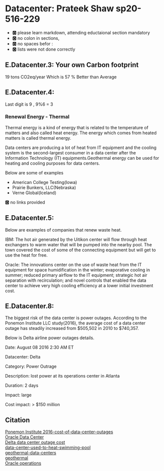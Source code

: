 # Datacenter: Prateek Shaw sp20-516-229

* :o2: please learn markdown, attending eductaional section mandatory
* :o2: no colon in sections, 
* :o2: no spaces befor :
* :o2: lists were not done correctly


## E.Datacenter.3: Your own Carbon footprint


19 tons CO2eq/year  Which is 57 % Better than Average

## E.Datacenter.4:

Last digit is 9 , 9%6 = 3

### Renewal Energy - Thermal 

Thermal energy is a kind of energy that is related to the temperature of matters and also called heat energy. The energy which comes from heated matters is called thermal energy.

Data centers are producing a lot of heat from IT equipment and the cooling system is the second-largest consumer in a data center after the Information Technology (IT) equipments.Geothermal energy can be used for heating and cooling purposes for data centers.

Below are some of examples  

* American College Testing(Iowa)    
* Prairie Bunkers, LLC(Nebraska)  
* Verne Global(Iceland)    

:o2: no links provided


## E.Datacenter.5:


Below are examples of companies that renew waste heat.

IBM: The hot air generated by the Uitikon center will flow through heat exchangers to warm water that will be pumped into the nearby pool. The town covered the cost of some of the connecting equipment but will get to use the heat for free.

Oracle: The innovations center on the use of waste heat from the IT equipment for space humidification in the winter; evaporative cooling in summer; reduced primary airflow to the IT equipment; strategic hot air separation with recirculation; and novel controls that enabled the data center to achieve very high cooling efficiency at a lower initial investment cost.

## E.Datacenter.8:

The biggest risk of the data center is power outages. According to the Ponemon Institute LLC study(2016), the average cost of a data center outage has steadily increased from $505,502 in 2010 to $740,357.

Below is Delta airline power outages details.

Date: August 08 2016 2:30 AM ET

Datacenter: Delta

Category: Power Outrage

Description: lost power at its operations center in Atlanta 

Duration: 2 days

Impact: large

Cost impact: > $150 million



## Citation 

[Ponemon Institute 2016-cost-of-data-center-outages](https://www.vertiv.com/globalassets/documents/reports/2016-cost-of-data-center-outages-11-11_51190_1.pdf)  
[Oracle Data Center](http://www.oracle.com/us/products/applications/green/innovation-data-center-2394061.pdf)  
[Delta data center outage cost](https://money.cnn.com/2016/09/07/technology/delta-computer-outage-cost/)   
[data-center-used-to-heat-swimming-pool](https://www.datacenterknowledge.com/archives/2008/04/02/data-center-used-to-heat-swimming-pool)    
[geothermal-data-centers ](https://www.datacenterknowledge.com/geothermal-data-centers)    
[geothermal](https://www.irena.org/geothermal)    
[Oracle operations](https://www.oracle.com/corporate/citizenship/sustainability/operations.html)    
